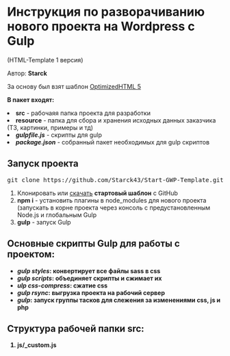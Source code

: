 <h1>Инструкция по разворачиванию нового проекта на Wordpress с Gulp</h1>
<p>(HTML-Template 1 версия)</p>

<p>Автор: <b>Starck</b></p>

<p>За основу был взят шаблон <a href="http://github.com/agragregra/oh5">OptimizedHTML 5</a></p>

<p><b>В пакет входят:</b> 
<li><b>src</b> - рабочаяя папка проекта для разработки</li>
<li><b>resource</b> - папка для сбора и хранения исходных данных заказчика (ТЗ, картинки, примеры и тд)</li>
<li><b><i>gulpfile.js</i></b> - скрипты для gulp</li>
<li><b><i>package.json</i></b> - собранный пакет необходимых для gulp скриптов</li>

</p>
<h2>Запуск проекта</h2>

<pre>git clone https://github.com/Starck43/Start-GWP-Template.git</pre>

<ol>
	<li>Клонировать или <a href="https://github.com/Starck43/Start-GWP-Template/archive/master.zip">скачать</a> <b>стартовый шаблон</b> с GitHub</li>
	<li><b>npm i</b> - установить плагины в node_modules для нового проекта (запускать в корне проекта через консоль с предустановленным Node.js и глобальным Gulp</li>
	<li><b>gulp</b> - запуск Gulp</li>
</ol>

<h2>Основные скрипты Gulp для работы с проектом:</h2>

<ul>
	<li><strong title="gulp styles"><em>gulp styles</em></b>: конвертирует все файлы sass в css</li>
	<li><strong title="gulp scripts"><em>gulp scripts</em></b>: объединяет скрипты и сжимает их</li>
	<li><strong title="gulp css-compress"><em>ulp css-compress</em></b>: сжатие css</li>
	<li><strong title="gulp rsync"><em>gulp rsync</em></b>: выгрузка проекта на рабочий сервер</li>
	<li><strong title="gulp [default]"><em>gulp</em></b>: запуск группы тасков для слежения за изменениями css, js и php</li>
</ul>

<h2>Структура рабочей папки src:</h2>

<ol>
	<li><b>js/_custom.js</b></li>
</ol>
